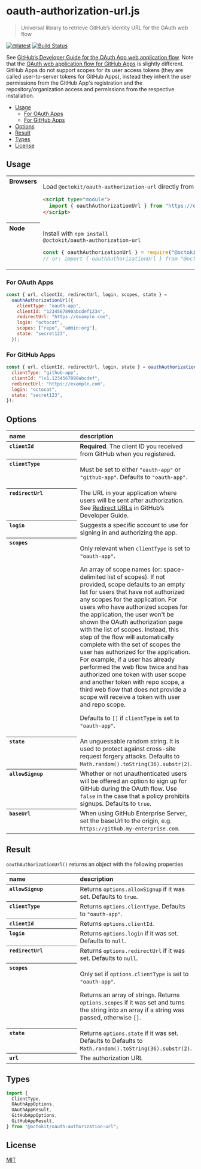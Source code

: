 # oauth-authorization-url.js

> Universal library to retrieve GitHub’s identity URL for the OAuth web flow

[![@latest](https://img.shields.io/npm/v/@octokit/oauth-authorization-url.svg)](https://www.npmjs.com/package/@octokit/oauth-authorization-url)
[![Build Status](https://github.com/octokit/oauth-authorization-url.js/workflows/Test/badge.svg)](https://github.com/octokit/oauth-authorization-url.js/actions?query=workflow%3ATest+branch%3Amain)

See [GitHub’s Developer Guide for the OAuth App web application flow](https://developer.github.com/apps/building-oauth-apps/authorizing-oauth-apps/#web-application-flow). Note that the [OAuth web application flow for GitHub Apps](https://docs.github.com/en/developers/apps/identifying-and-authorizing-users-for-github-apps#web-application-flow) is slightly different. GitHub Apps do not support scopes for its user access tokens (they are called user-to-server tokens for GitHub Apps), instead they inherit the user permissions from the GitHub App's registration and the repository/organization access and permissions from the respective installation.

<!-- toc -->

- [Usage](#usage)
  - [For OAuth Apps](#for-oauth-apps)
  - [For GitHub Apps](#for-github-apps)
- [Options](#options)
- [Result](#result)
- [Types](#types)
- [License](#license)

<!-- tocstop -->

## Usage

<table>
  <tbody valign=top align=left>
    <tr>
      <th>
        Browsers
      </th>
      <td width=100%>

Load `@octokit/oauth-authorization-url` directly from [esm.sh](https://esm.sh)

```html
<script type="module">
  import { oauthAuthorizationUrl } from "https://esm.sh/@octokit/oauth-authorization-url";
</script>
```

</td></tr>
    <tr>
      <th>
        Node
      </th>
      <td>

Install with <code>npm install @octokit/oauth-authorization-url</code>

```js
const { oauthAuthorizationUrl } = require("@octokit/oauth-authorization-url");
// or: import { oauthAuthorizationUrl } from "@octokit/oauth-authorization-url";
```

</td></tr>
</tbody>
</table>

### For OAuth Apps

```js
const { url, clientId, redirectUrl, login, scopes, state } =
  oauthAuthorizationUrl({
    clientType: "oauth-app",
    clientId: "1234567890abcdef1234",
    redirectUrl: "https://example.com",
    login: "octocat",
    scopes: ["repo", "admin:org"],
    state: "secret123",
  });
```

### For GitHub Apps

```js
const { url, clientId, redirectUrl, login, state } = oauthAuthorizationUrl({
  clientType: "github-app",
  clientId: "lv1.1234567890abcdef",
  redirectUrl: "https://example.com",
  login: "octocat",
  state: "secret123",
});
```

## Options

<table>
  <thead align=left>
    <tr>
      <th width=200>
        name
      </th>
      <th>
        description
      </th>
    </tr>
  </thead>
  <tbody align=left valign=top>
    <tr>
      <th>
        <code>clientId</code>
      </th>
      <td>
        <strong>Required</strong>. The client ID you received from GitHub when you registered.
      </td>
    </tr>
    <tr>
      <th>
        <code>clientType</code>
      </th>
      <td>

Must be set to either `"oauth-app"` or `"github-app"`. Defaults to `"oauth-app"`.

</td>
    </tr>
    <tr>
      <th>
        <code>redirectUrl</code>
      </th>
      <td>
        The URL in your application where users will be sent after authorization. See <a href="https://developer.github.com/enterprise/2.16/apps/building-oauth-apps/authorizing-oauth-apps/#redirect-urls">Redirect URLs</a> in GitHub’s Developer Guide.
      </td>
    </tr>
    <tr>
      <th>
        <code>login</code>
      </th>
      <td>
        Suggests a specific account to use for signing in and authorizing the app.
      </td>
    </tr>
    <tr>
      <th>
        <code>scopes</code>
      </th>
      <td>

Only relevant when `clientType` is set to `"oauth-app"`.

An array of scope names (or: space-delimited list of scopes). If not provided, scope defaults to an empty list for users that have not authorized any scopes for the application. For users who have authorized scopes for the application, the user won't be shown the OAuth authorization page with the list of scopes. Instead, this step of the flow will automatically complete with the set of scopes the user has authorized for the application. For example, if a user has already performed the web flow twice and has authorized one token with user scope and another token with repo scope, a third web flow that does not provide a scope will receive a token with user and repo scope.

Defaults to `[]` if `clientType` is set to `"oauth-app"`.

</td>
    </tr>
    <tr>
      <th>
        <code>state</code>
      </th>
      <td>
        An unguessable random string. It is used to protect against cross-site request forgery attacks.
        Defaults to <code>Math.random().toString(36).substr(2)</code>.
      </td>
    </tr>
    <tr>
      <th>
        <code>allowSignup</code>
      </th>
      <td>
        Whether or not unauthenticated users will be offered an option to sign up for GitHub during the OAuth flow. Use <code>false</code> in the case that a policy prohibits signups. Defaults to <code>true</code>.
      </td>
    </tr>
    <tr>
      <th>
        <code>baseUrl</code>
      </th>
      <td>
        When using GitHub Enterprise Server, set the baseUrl to the origin, e.g. <code>https://github.my-enterprise.com</code>.
      </td>
    </tr>
  </tbody>
</table>

## Result

`oauthAuthorizationUrl()` returns an object with the following properties

<table>
  <thead align=left>
    <tr>
      <th width=200>
        name
      </th>
      <th>
        description
      </th>
    </tr>
  </thead>
  <tbody align=left valign=top>
    <tr>
      <th>
        <code>allowSignup</code>
      </th>
      <td>
        Returns <code>options.allowSignup</code> if it was set. Defaults to <code>true</code>.
      </td>
    </tr>
    <tr>
      <th>
        <code>clientType</code>
      </th>
      <td>
        Returns <code>options.clientType</code>. Defaults to <code>"oauth-app"</code>.
      </td>
    </tr>
    <tr>
      <th>
        <code>clientId</code>
      </th>
      <td>
        Returns <code>options.clientId</code>.
      </td>
    </tr>
    <tr>
      <th>
        <code>login</code>
      </th>
      <td>
        Returns <code>options.login</code> if it was set. Defaults to <code>null</code>.
      </td>
    </tr>
    <tr>
      <th>
        <code>redirectUrl</code>
      </th>
      <td>
        Returns <code>options.redirectUrl</code> if it was set. Defaults to <code>null</code>.
      </td>
    </tr>
    <tr>
      <th>
        <code>scopes</code>
      </th>
      <td>

Only set if `options.clientType` is set to `"oauth-app"`.

Returns an array of strings. Returns <code>options.scopes</code> if it was set and turns the string into an array if a string was passed, otherwise <code>[]</code>.

</td>
    </tr>
    <tr>
      <th>
        <code>state</code>
      </th>
      <td>
        Returns <code>options.state</code> if it was set. Defaults to Defaults to <code>Math.random().toString(36).substr(2)</code>.
      </td>
    </tr>
    <tr>
      <th>
        <code>url</code>
      </th>
      <td>
        The authorization URL
      </td>
    </tr>
  </tbody>
</table>

## Types

```ts
import {
  ClientType,
  OAuthAppOptions,
  OAuthAppResult,
  GitHubAppOptions,
  GitHubAppResult,
} from "@octokit/oauth-authorization-url";
```

## License

[MIT](LICENSE)
